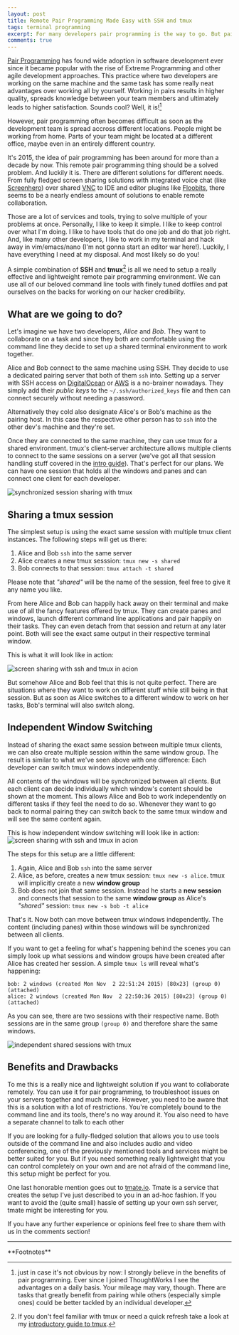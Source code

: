 ```yaml
---
layout: post
title: Remote Pair Programming Made Easy with SSH and tmux
tags: terminal programming
excerpt: For many developers pair programming is the way to go. But pairing often becomes challenging as soon as people are working remotely. With a simple SSH and tmux setup you can have a very simple but effective setup for collaborating remotely using nothing but your command line.
comments: true
---
```


[Pair Programming](https://en.wikipedia.org/wiki/Pair_programming) has found wide adoption in software development ever since it became popular with the rise of Extreme Programming and other agile development approaches. This practice where two developers are working on the same machine and the same task has some really neat advantages over working all by yourself. Working in pairs results in higher quality, spreads knowledge between your team members and ultimately leads to higher satisfaction. Sounds cool? Well, it is![^1]

However, pair programming often becomes difficult as soon as the development team is spread accross different locations. People might be working from home. Parts of your team might be located at a different office, maybe even in an entirely different country. 

It's 2015, the idea of pair programming has been around for more than a decade by now. This remote pair programming thing should be a solved problem. And luckily it is. There are different solutions for different needs. From fully fledged screen sharing solutions with integrated voice chat (like [Screenhero](https://screenhero.com/)) over shared [VNC](https://en.wikipedia.org/wiki/Virtual_Network_Computing) to IDE and editor plugins like [Floobits](https://floobits.com/), there seems to be a nearly endless amount of solutions to enable remote collaboration. 

Those are a lot of services and tools, trying to solve multiple of your problems at once. Personally, I like to keep it simple. I like to keep control over what I'm doing. I like to have tools that do one job and do that job right. And, like many other developers, I like to work in my terminal and hack away in vim/emacs/nano (I'm not gonna start an editor war here!). Luckily, I have everything I need at my disposal. And most likely so do you!

A simple combination of **SSH** and **tmux**[^2] is all we need to setup a really effective and lightweight remote pair programming environment. We can use all of our beloved command line tools with finely tuned dotfiles and pat ourselves on the backs for working on our hacker credibility.

## What are we going to do?
Let's imagine we have two developers, _Alice_ and _Bob_. They want to collaborate on a task and since they both are comfortable using the command line they decide to set up a shared terminal environment to work together.

Alice and Bob connect to the same machine using SSH. They decide to use a dedicated pairing server that both of them `ssh` into. Setting up a server with SSH access on [DigitalOcean](https://www.digitalocean.com/) or [AWS](https://aws.amazon.com/) is a no-brainer nowadays. They simply add their _public keys_ to the `~/.ssh/authorized_keys` file and then can connect securely without needing a password.

Alternatively they cold also designate Alice's or Bob's machine as the pairing host. In this case the respective other person has to `ssh` into the other dev's machine and they're set.

Once they are connected to the same machine, they can use tmux for a shared environment. tmux's client-server architecture allows multiple clients to connect to the same sessions on a server (we've got all that session handling stuff covered in the [intro guide](/blog/a-quick-and-easy-guide-to-tmux/)). That's perfect for our plans. We can have one session that holds all the windows and panes and can connect one client for each developer.

![synchronized session sharing with tmux](/assets/img/uploads/ssh_tmux_simple.png)

## Sharing a tmux session
The simplest setup is using the exact same session with multiple tmux client instances. The following steps will get us there:

1. Alice and Bob `ssh` into the same server
2. Alice creates a new tmux sesssion: `tmux new -s shared`
3. Bob connects to that session: `tmux attach -t shared`

Please note that _"shared"_ will be the name of the session, feel free to give it any name you like. 

From here Alice and Bob can happily hack away on their terminal and make use of all the fancy features offered by tmux. They can create panes and windows, launch different command line applications and pair happily on their tasks. They can even detach from that session and return at any later point. Both will see the exact same output in their respective terminal window. 

This is what it will look like in action:

![screen sharing with ssh and tmux in acion](/assets/img/uploads/ssh_tmux_simple2.gif)

But somehow Alice and Bob feel that this is not quite perfect. There are situations where they want to work on different stuff while still being in that session. But as soon as Alice switches to a different window to work on her tasks, Bob's terminal will also switch along.  

## Independent Window Switching
Instead of sharing the exact same session between multiple tmux clients, we can also create multiple session within the same window group. The result is similar to what we've seen above with one difference: Each developer can switch tmux windows independently. 

All contents of the windows will be synchronized between all clients. But each client can decide individually which window's content should be shown at the moment. This allows Alice and Bob to work independently on different tasks if they feel the need to do so. Whenever they want to go back to normal pairing they can switch back to the same tmux window and will see the same content again. 

This is how independent window switching will look like in action:
![screen sharing with ssh and tmux in acion](/assets/img/uploads/ssh_tmux_simple2.gif)

The steps for this setup are a little different:

1. Again, Alice and Bob `ssh` into the same server
2. Alice, as before, creates a new tmux session: `tmux new -s alice`. tmux will implicitly create a new **window group**
3. Bob does not join that same session. Instead he starts a **new session** and connects that session to the same **window group** as Alice's _"shared"_ session: `tmux new -s bob -t alice`

That's it. Now both can move between tmux windows independently. The content (including panes) within those windows will be synchronized between all clients.


If you want to get a feeling for what's happening behind the scenes you can simply look up what sessions and window groups have been created after Alice has created her session. A simple `tmux ls` will reveal what's happening:

    bob: 2 windows (created Mon Nov  2 22:51:24 2015) [80x23] (group 0) (attached)
    alice: 2 windows (created Mon Nov  2 22:50:36 2015) [80x23] (group 0) (attached)

As you can see, there are two sessions with their respective name. Both sessions are in the same group `(group 0)` and therefore share the same windows.

![independent shared sessions with tmux](/assets/img/uploads/ssh_tmux_advanced.png)

## Benefits and Drawbacks
To me this is a really nice and lightweight solution if you want to collaborate remotely. You can use it for pair programming, to troubleshoot issues on your servers together and much more. However, you need to be aware that this is a solution with a lot of restrictions. You're completely bound to the command line and its tools, there's no way around it. You also need to have a separate channel to talk to each other 

If you are looking for a fully-fledged solution that allows you to use tools outside of the command line and also includes audio and video conferencing, one of the previously mentioned tools and services might be better suited for you. But if you need something really lightweight that you can control completely on your own and are not afraid of the command line, this setup might be perfect for you.

One last honorable mention goes out to [tmate.io](http://tmate.io/). Tmate is a service that creates the setup I've just described to you in an ad-hoc fashion. If you want to avoid the (quite small) hassle of setting up your own ssh server, tmate might be interesting for you.

If you have any further experience or opinions feel free to share them with us in the comments section!

<hr>
**Footnotes**

[^1]: just in case it's not obvious by now: I strongly believe in the benefits of pair programming. Ever since I joined ThoughtWorks I see the advantages on a daily basis. Your mileage may vary, though. There are tasks that greatly benefit from pairing while others (especially simple ones) could be better tackled by an individual developer.
[^2]: If you don't feel familiar with tmux or need a quick refresh take a look at my [introductory guide to tmux](/blog/a-quick-and-easy-guide-to-tmux/).
